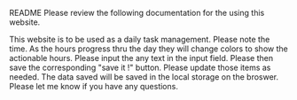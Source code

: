 README
Please review the following documentation for the using this website.

This website is to be used as a daily task management.
Please note the time. 
As the hours progress thru the day they will change colors to show the actionable hours.
Please input the any text in the input field.
Please then save the corresponding "save it !" button.
Please update those items as needed.
The data saved will be saved in the local storage on the broswer.
Please let me know if you have any questions. 